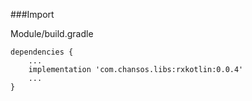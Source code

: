 ###Import

Module/build.gradle
```
dependencies {
    ...
    implementation 'com.chansos.libs:rxkotlin:0.0.4'
    ...
}
```
